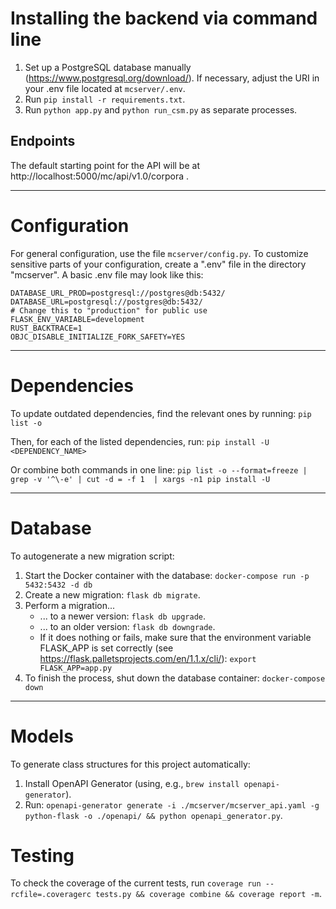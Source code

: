 # Installing the backend via command line
1. Set up a PostgreSQL database manually (https://www.postgresql.org/download/). If necessary, adjust the URI in your .env file located at `mcserver/.env`.
2. Run `pip install -r requirements.txt`.
3. Run `python app.py` and `python run_csm.py` as separate processes.

## Endpoints
The default starting point for the API will be at http://localhost:5000/mc/api/v1.0/corpora .

----------------------------------------------------------------

# Configuration
For general configuration, use the file `mcserver/config.py`.
To customize sensitive parts of your configuration, create a ".env" file in the directory "mcserver". A basic .env file may look like this:
```
DATABASE_URL_PROD=postgresql://postgres@db:5432/
DATABASE_URL=postgresql://postgres@db:5432/
# Change this to "production" for public use
FLASK_ENV_VARIABLE=development
RUST_BACKTRACE=1
OBJC_DISABLE_INITIALIZE_FORK_SAFETY=YES
```

----------------------------------------------------------------

# Dependencies
To update outdated dependencies, find the relevant ones by running: `pip list -o`

Then, for each of the listed dependencies, run: `pip install -U <DEPENDENCY_NAME>`

Or combine both commands in one line: `pip list -o --format=freeze | grep -v '^\-e' | cut -d = -f 1  | xargs -n1 pip install -U`

----------------------------------------------------------------

# Database
To autogenerate a new migration script:
1. Start the Docker container with the database: `docker-compose run -p 5432:5432 -d db`
2. Create a new migration: `flask db migrate`.
3. Perform a migration... 
    - ... to a newer version: `flask db upgrade`.
    - ... to an older version: `flask db downgrade`.
    - If it does nothing or fails, make sure that the environment variable FLASK_APP is set correctly (see https://flask.palletsprojects.com/en/1.1.x/cli/): `export FLASK_APP=app.py`
5. To finish the process, shut down the database container: `docker-compose down`

----------------------------------------------------------------

# Models
To generate class structures for this project automatically: 
1. Install OpenAPI Generator (using, e.g., `brew install openapi-generator`).
2. Run: `openapi-generator generate -i ./mcserver/mcserver_api.yaml -g python-flask -o ./openapi/ && python openapi_generator.py`.
# Testing
To check the coverage of the current tests, run
`coverage run --rcfile=.coveragerc tests.py && coverage combine && coverage report -m`.
